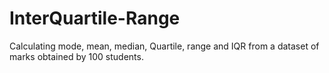 # InterQuartile-Range
Calculating mode, mean, median, Quartile, range and IQR from a dataset of marks obtained by 100 students.
